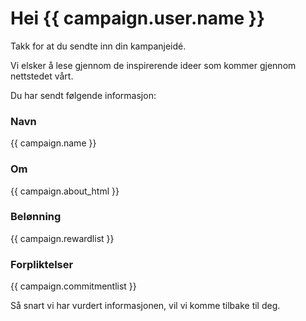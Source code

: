 # Hei {{ campaign.user.name }}

Takk for at du sendte inn din kampanjeidé.

Vi elsker å lese gjennom de inspirerende ideer som kommer gjennom nettstedet vårt.

Du har sendt følgende informasjon:

### Navn

{{ campaign.name }}

### Om

{{ campaign.about_html }}

### Belønning

{{ campaign.rewardlist }}

### Forpliktelser

{{ campaign.commitmentlist }}

Så snart vi har vurdert informasjonen, vil vi komme tilbake til deg.
